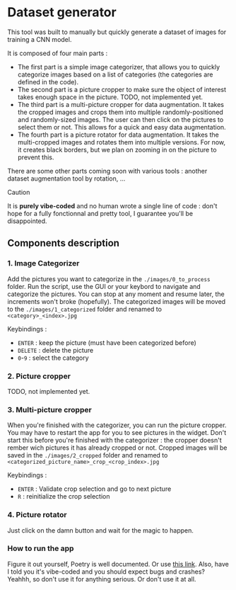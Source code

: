 # Dataset generator

This tool was built to manually but quickly generate a dataset of images for training a CNN model.

It is composed of four main parts :
- The first part is a simple image categorizer, that allows you to quickly categorize images based on a list of categories (the categories are defined in the code).
- The second part is a picture cropper to make sure the object of interest takes enough space in the picture. TODO, not implemented yet.
- The third part is a multi-picture cropper for data augmentation. It takes the cropped images and crops them into multiple randomly-positioned and randomly-sized images. The user can then click on the pictures to select them or not. This allows for a quick and easy data augmentation.
- The fourth part is a picture rotator for data augmentation. It takes the multi-cropped images and rotates them into multiple versions. For now, it creates black borders, but we plan on zooming in on the picture to prevent this.

There are some other parts coming soon with various tools : another dataset augmentation tool by rotation, ...

> [!CAUTION]
> It is **purely vibe-coded** and no human wrote a single line of code : don't hope for a fully fonctionnal and pretty tool, I guarantee you'll be disappointed.

## Components description

### 1. Image Categorizer

Add the pictures you want to categorize in the `./images/0_to_process` folder.
Run the script, use the GUI or your keybord to navigate and categorize the pictures. You can stop at any moment and resume later, the increments won't broke (hopefully). The categorized images will be moved to the `./images/1_categorized` folder and renamed to `<category>_<index>.jpg`

Keybindings :
- `ENTER` : keep the picture (must have been categorized before)
- `DELETE` : delete the picture
- `0`-`9` : select the category

### 2. Picture cropper

TODO, not implemented yet.

### 3. Multi-picture cropper

When you're finished with the categorizer, you can run the picture cropper. You may have to restart the app for you to see pictures in the widget. Don't start this before you're finished with the categorizer : the cropper doesn't rember wich pictures it has already cropped or not. 
Cropped images will be saved in the `./images/2_cropped` folder and renamed to `<categorized_picture_name>_crop_<crop_index>.jpg`

Keybindings :
- `ENTER` : Validate crop selection and go to next picture
- `R` : reinitialize the crop selection

### 4. Picture rotator

Just click on the damn button and wait for the magic to happen.

### How to run the app

Figure it out yourself, Poetry is well documented. Or use [this link](https://letmegooglethat.com/?q=python+poetry). Also, have I told you it's vibe-coded and you should expect bugs and crashes? Yeahhh, so don't use it for anything serious. Or don't use it at all.
